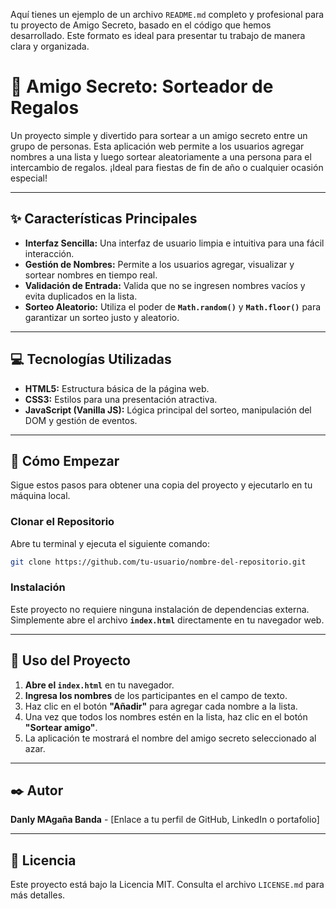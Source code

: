 Aquí tienes un ejemplo de un archivo `README.md` completo y profesional para tu proyecto de Amigo Secreto, basado en el código que hemos desarrollado. Este formato es ideal para presentar tu trabajo de manera clara y organizada.

# 🎅 Amigo Secreto: Sorteador de Regalos

Un proyecto simple y divertido para sortear a un amigo secreto entre un grupo de personas. Esta aplicación web permite a los usuarios agregar nombres a una lista y luego sortear aleatoriamente a una persona para el intercambio de regalos. ¡Ideal para fiestas de fin de año o cualquier ocasión especial\!

-----

## ✨ Características Principales

  * **Interfaz Sencilla:** Una interfaz de usuario limpia e intuitiva para una fácil interacción.
  * **Gestión de Nombres:** Permite a los usuarios agregar, visualizar y sortear nombres en tiempo real.
  * **Validación de Entrada:** Valida que no se ingresen nombres vacíos y evita duplicados en la lista.
  * **Sorteo Aleatorio:** Utiliza el poder de **`Math.random()`** y **`Math.floor()`** para garantizar un sorteo justo y aleatorio.

-----

## 💻 Tecnologías Utilizadas

  * **HTML5:** Estructura básica de la página web.
  * **CSS3:** Estilos para una presentación atractiva.
  * **JavaScript (Vanilla JS):** Lógica principal del sorteo, manipulación del DOM y gestión de eventos.

-----

## 🚀 Cómo Empezar

Sigue estos pasos para obtener una copia del proyecto y ejecutarlo en tu máquina local.

### Clonar el Repositorio

Abre tu terminal y ejecuta el siguiente comando:

```bash
git clone https://github.com/tu-usuario/nombre-del-repositorio.git
```

### Instalación

Este proyecto no requiere ninguna instalación de dependencias externa. Simplemente abre el archivo **`index.html`** directamente en tu navegador web.

-----

## 🎁 Uso del Proyecto

1.  **Abre el `index.html`** en tu navegador.
2.  **Ingresa los nombres** de los participantes en el campo de texto.
3.  Haz clic en el botón **"Añadir"** para agregar cada nombre a la lista.
4.  Una vez que todos los nombres estén en la lista, haz clic en el botón **"Sortear amigo"**.
5.  La aplicación te mostrará el nombre del amigo secreto seleccionado al azar.

-----

## ✒️ Autor

   **Danly MAgaña Banda** - [Enlace a tu perfil de GitHub, LinkedIn o portafolio]

-----

## 📄 Licencia

Este proyecto está bajo la Licencia MIT. Consulta el archivo `LICENSE.md` para más detalles.
